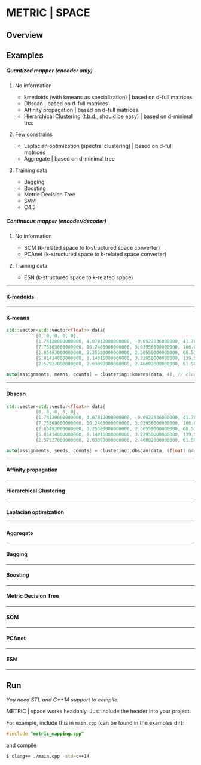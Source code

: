 # METRIC | SPACE

## Overview


## Examples

##### Quantized mapper (encoder only) 



1. No information
    - kmedoids (with kmeans as specialization) | based on d-full matrices
    - Dbscan | based on d-full matrices
    - Affinity propagation | based on d-full matrices
    - Hierarchical Clustering (t.b.d., should be easy) | based on d-minimal tree


2. Few constrains
    - Laplacian optimization (spectral clustering) | based on d-full matrices
    - Aggregate | based on d-minimal tree


3. Training data
    - Bagging
    - Boosting
    - Metric Decision Tree
    - SVM
    - C4.5


##### Continuous mapper (encoder/decoder)



1. No information
    - SOM (k-related space to k-structured space converter)
    - PCAnet (k-structured space to k-related space converter)


2. Training data
    - ESN (k-structured space to k-related space)

---

#### K-medoids
---

#### K-means

```cpp
std::vector<std::vector<float>> data{
		   {0, 0, 0, 0, 0},
		   {1.74120000000000, 4.07812000000000, -0.0927036000000, 41.7888000000000, 41.7888000000000},
		   {7.75309000000000, 16.2466000000000, 3.03956000000000, 186.074000000000, 186.074000000000},
		   {2.85493000000000, 3.25380000000000, 2.50559000000000, 68.5184000000000, 68.5184000000000},
		   {5.81414000000000, 8.14015000000000, 3.22950000000000, 139.539000000000, 139.539000000000},
		   {2.57927000000000, 2.63399000000000, 2.46802000000000, 61.9026000000000, 61.9026000000000} };

auto[assignments, means, counts] = clustering::kmeans(data, 4); // clusters the data in 4 groups.
```

---

#### Dbscan

```cpp
std::vector<std::vector<float>> data{
		   {0, 0, 0, 0, 0},
		   {1.74120000000000, 4.07812000000000, -0.0927036000000, 41.7888000000000, 41.7888000000000},
		   {7.75309000000000, 16.2466000000000, 3.03956000000000, 186.074000000000, 186.074000000000},
		   {2.85493000000000, 3.25380000000000, 2.50559000000000, 68.5184000000000, 68.5184000000000},
		   {5.81414000000000, 8.14015000000000, 3.22950000000000, 139.539000000000, 139.539000000000},
		   {2.57927000000000, 2.63399000000000, 2.46802000000000, 61.9026000000000, 61.9026000000000} };

auto[assignments, seeds, counts] = clustering::dbscan(data, (float) 64.0, 1); 
```

---

#### Affinity propagation
---

#### Hierarchical Clustering
---

#### Laplacian optimization
---

#### Aggregate
---

#### Bagging
---

#### Boosting
---

#### Metric Decision Tree
---

#### SOM
---

#### PCAnet
---

#### ESN
---

## Run
*You need STL and C++14 support to compile.*

METRIC | space works headonly. Just include the header into your project.

For example, include this in `main.cpp` (can be found in the examples dir):
```cpp
#include "metric_mapping.cpp"
```

and compile

```bash
$ clang++ ./main.cpp -std=c++14
```